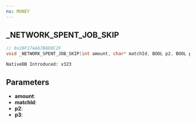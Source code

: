 ```yaml
---
ns: MONEY
---
```

## _NETWORK_SPENT_JOB_SKIP

```c
// 0x28F174A67B8D0C2F
void _NETWORK_SPENT_JOB_SKIP(int amount, char* matchId, BOOL p2, BOOL p3);
```

```
NativeDB Introduced: v323
```

## Parameters
* **amount**:
* **matchId**:
* **p2**:
* **p3**:
